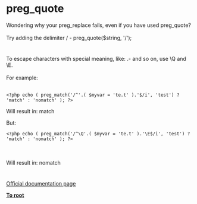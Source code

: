# preg_quote



Wondering why your preg_replace fails, even if you have used preg_quote?<br><br>Try adding the delimiter / - preg_quote($string, &apos;/&apos;);  

#

To escape characters with special meaning, like: .-[]() and so on, use \Q and \E.<br><br>For example:<br><br>

```
<?php echo ( preg_match('/^'.( $myvar = 'te.t' ).'$/i', 'test') ? 'match' : 'nomatch' ); ?>
```


Will result in: match

But:



```
<?php echo ( preg_match('/^\Q'.( $myvar = 'te.t' ).'\E$/i', 'test') ? 'match' : 'nomatch' ); ?>
```
<br><br>Will result in: nomatch  

#

[Official documentation page](https://www.php.net/manual/en/function.preg-quote.php)

**[To root](/README.md)**